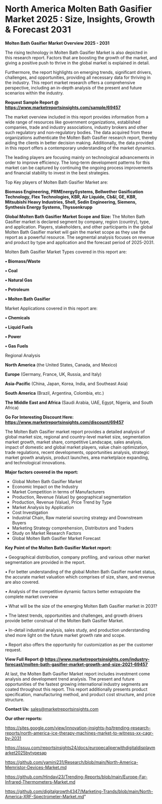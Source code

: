 # North America Molten Bath Gasifier Market 2025 : Size, Insights, Growth & Forecast 2031

<Strong> Molten Bath Gasifier Market Overview 2025 - 2031</strong>

The rising technology in Molten Bath Gasifier Market is also depicted in this research report. Factors that are boosting the growth of the market, and giving a positive push to thrive in the global market is explained in detail.

Furthermore, the report highlights on emerging trends, significant drivers, challenges, and opportunities, providing all necessary data for thriving in the industry. This report market research offers a comprehensive perspective, including an in-depth analysis of the present and future scenarios within the industry.

<strong>Request Sample Report @ <a href=https://www.marketreportsinsights.com/sample/69457>https://www.marketreportsinsights.com/sample/69457</a></strong>

The market overview included in this report provides information from a wide range of resources like government organizations, established companies, trade and industry associations, industry brokers and other such regulatory and non-regulatory bodies. The data acquired from these organizations authenticate the Molten Bath Gasifier research report, thereby aiding the clients in better decision making. Additionally, the data provided in this report offers a contemporary understanding of the market dynamics.

The leading players are focusing mainly on technological advancements in order to improve efficiency. The long-term development patterns for this market can be captured by continuing the ongoing process improvements and financial stability to invest in the best strategies.

Top Key players of Molten Bath Gasifier Market are:

<strong>Biomass Engineering, PRMEnergySystems, Bellwether Gasification Technology, Flex Technologies, KBR, Air Liquide, Cb&I, GE, KBR, Mitsubishi Heavy Industries, Shell, Sedin Engineering, Siemens, Synthesis Energy Systems, Thyssenkrupp</strong>

<strong><b>Global Molten Bath Gasifier Market Scope and Size:</b></strong>
The Molten Bath Gasifier market is declared segment by company, region (country), type, and application. Players, stakeholders, and other participants in the global Molten Bath Gasifier market will gain the market scope as they use the report as a powerful resource. The segmental analysis focuses on revenue and product by type and application and the forecast period of 2025-2031.

Molten Bath Gasifier Market Types covered in this report are:

<strong>• Biomass/Waste

• Coal

• Natural Gas

• Petroleum

• Molten Bath Gasifier</strong>

Market Applications covered in this report are:

<strong>• Chemicals

• Liquid Fuels

• Power

• Gas Fuels</strong> 

Regional Analysis

<strong>North America</strong> (the United States, Canada, and Mexico)

<strong>Europe</strong> (Germany, France, UK, Russia, and Italy)

<strong>Asia-Pacific</strong> (China, Japan, Korea, India, and Southeast Asia)

<strong>South America</strong> (Brazil, Argentina, Colombia, etc.)

<strong>The Middle East and Africa</strong> (Saudi Arabia, UAE, Egypt, Nigeria, and South Africa)

<strong>Go For Interesting Discount Here: <a href=https://www.marketreportsinsights.com/discount/69457>https://www.marketreportsinsights.com/discount/69457</a></strong>

The Molten Bath Gasifier market report provides a detailed analysis of global market size, regional and country-level market size, segmentation market growth, market share, competitive Landscape, sales analysis, impact of domestic and global market players, value chain optimization, trade regulations, recent developments, opportunities analysis, strategic market growth analysis, product launches, area marketplace expanding, and technological innovations.

<strong><b>Major factors covered in the report:</b></strong>
<ul>
  <li>Global Molten Bath Gasifier Market </li>
  <li>Economic Impact on the Industry</li>
  <li>Market Competition in terms of Manufacturers</li>
  <li>Production, Revenue (Value) by geographical segmentation</li>
  <li>Production, Revenue (Value), Price Trend by Type</li>
  <li>Market Analysis by Application</li>
  <li>Cost Investigation</li>
  <li>Industrial Chain, Raw material sourcing strategy and Downstream Buyers</li>
  <li>Marketing Strategy comprehension, Distributors and Traders</li>
  <li>Study on Market Research Factors</li>
  <li>Global Molten Bath Gasifier Market Forecast</li>
</ul>

<strong><b>Key Point of the Molten Bath Gasifier Market report:</b></strong>

• Geographical distribution, company profiling, and various other market segmentation are provided in the report.

• For better understanding of the global Molten Bath Gasifier market status, the accurate market valuation which comprises of size, share, and revenue are also covered.

• Analysis of the competitive dynamic factors better extrapolate the complete market overview

• What will be the size of the emerging Molten Bath Gasifier market in 2031?

• The latest trends, opportunities and challenges, and growth drivers provide better construal of the Molten Bath Gasifier Market.

• In-detail industrial analysis, sales study, and production understanding shed more light on the future market growth rate and scope.

• Report also offers the opportunity for customization as per the customer request.

<strong><b>View Full Report @ <a href=https://www.marketreportsinsights.com/industry-forecast/molten-bath-gasifier-market-growth-and-size-2021-69457>https://www.marketreportsinsights.com/industry-forecast/molten-bath-gasifier-market-growth-and-size-2021-69457</a></b></strong>


At last, the Molten Bath Gasifier Market report includes investment come analysis and development trend analysis. The present and future opportunities of the fastest growing international industry segments are coated throughout this report. This report additionally presents product specification, manufacturing method, and product cost structure, and price structure.

<strong>Contact Us:</strong>
sales@marketreportsinsights.com

<strong>Our other reports:</strong>

<a href=https://sites.google.com/view/innovation-insights-hq/trending-research-reports/north-america-ice-therapy-machines-market-to-witness-xx-cagr-by-2031>https://sites.google.com/view/innovation-insights-hq/trending-research-reports/north-america-ice-therapy-machines-market-to-witness-xx-cagr-by-2031</a>

<a href=https://issuu.com/reportsinsights24/docs/europecaliperwithdigitaldisplaymarket2025bytypesap>https://issuu.com/reportsinsights24/docs/europecaliperwithdigitaldisplaymarket2025bytypesap</a>

<a href=https://github.com/yamini231/Research/blob/main/North-America-Memristor-Devices-Market.md>https://github.com/yamini231/Research/blob/main/North-America-Memristor-Devices-Market.md</a>

<a href=https://github.com/Hindavi23/Trending-Reports/blob/main/Europe-Far-Infrared-Thermometers-Market.md>https://github.com/Hindavi23/Trending-Reports/blob/main/Europe-Far-Infrared-Thermometers-Market.md</a>

<a href=https://github.com/digitalgrowth4347/Marketing-Trands/blob/main/North-America-XRF-Spectrometer-Market.md>https://github.com/digitalgrowth4347/Marketing-Trands/blob/main/North-America-XRF-Spectrometer-Market.md</a>"
